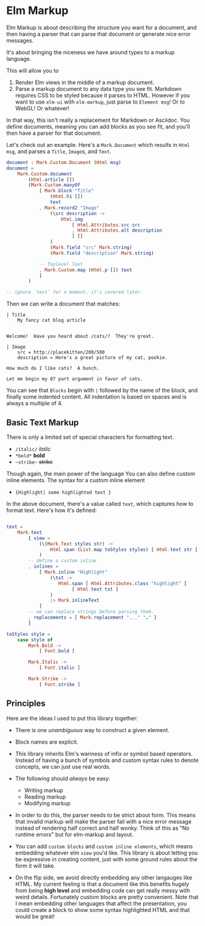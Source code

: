 # Elm Markup

Elm Markup is about describing the structure you want for a document, and then having a parser that can parse that document or generate nice error messages.

It's about bringing the niceness we have around types to a markup language.

This will allow you to

1. Render Elm views in the middle of a markup document.
2. Parse a markup document to any data type you see fit. Markdown requires CSS to be styled because it parses to HTML.  However if you want to use `elm-ui` with `elm-markup`, just parse to `Element msg`!  Or to WebGL!  Or whatever!

In that way, this isn't really a replacement for Markdown or Asciidoc.  You define documents, meaning you can add blocks as you see fit, and you'll then have a parser for that document.

Let's check out an example.  Here's a `Mark.Document` which results in `Html msg`, and parses a `Title`, `Image`s, and `Text`.

```elm
document : Mark.Custom.Document (Html msg)
document =
    Mark.Custom.document
        (Html.article [])
        (Mark.Custom.manyOf
            [ Mark.block "Title"
                (Html.h1 [])
                text
            , Mark.record2 "Image"
                (\src description ->
                    Html.img
                        [ Html.Attributes.src src
                        , Html.Attributes.alt description
                        ] []
                )
                (Mark.field "src" Mark.string)
                (Mark.field "description" Mark.string)

            -- Toplevel Text
            , Mark.Custom.map (Html.p []) text
            ]
        )

-- ignore `text` for a moment, it's covered later.
```

Then we can write a document that matches:

```elm-markup
| Title
    My fancy cat blog article


Welcome!  Have you heard about /cats/?  They're great.

| Image
    src = http://placekitten/200/500
    description = Here's a great picture of my cat, pookie.

How much do I like cats?  A bunch.

Let me begin my 87 part argument in favor of cats.

```

You can see that `Blocks` begin with `|` followed by the name of the block, and finally some indented content.  All indentation is based on spaces and is always a multiple of 4.

## Basic Text Markup

There is only a limited set of special characters for formatting text.

- `/italic/` _italic_
- `*bold*` **bold**
- `~strike~` ~~strike~~

Though again, the main power of the language You can also define custom inline elements.  The syntax for a custom inline element

- `{Highlight| some highlighted text }`

In the above document, there's a value called `text`, which captures how to format text.  Here's how it's defined:

```elm

text =
    Mark.text
        { view =
            (\(Mark.Text styles str) ->
                Html.span (List.map toStyles styles) [ Html.text str ]
            )
        -- define a custom inline
        , inlines =
            [ Mark.inline "Highlight"
                (\txt ->
                   Html.span [ Html.Attributes.class "highlight" ]
                        [ Html.text txt ]
                )
                |> Mark.inlineText
            ]
        -- we can replace strings before parsing them.
        , replacements = [ Mark.replacement "..." "…" ]
        }

toStyles style =
    case style of
        Mark.Bold ->
            [ Font.bold ]

        Mark.Italic ->
            [ Font.italic ]

        Mark.Strike ->
            [ Font.strike ]

```

## Principles

Here are the ideas I used to put this library together:

- There is one _unambiguous_ way to construct a given element.

- Block names are explicit.

- This library inherits Elm's wariness of infix or symbol based operators.  Instead of having a bunch of symbols and custom syntax rules to denote concepts, we can just use real words.

- The following should _always_ be easy:

  - Writing markup
  - Reading markup
  - Modifying markup

- In order to do this, the parser needs to be strict about form.  This means that invalid markup will make the parser fail with a nice error message instead of rendering half correct and half wonky.  Think of this as "No runtime errors" but for elm-markup and layout.

- You can add `custom blocks` and `custom inline elements`, which means embedding whatever elm `view` you'd like. This library is about letting you be expressive in creating content, just with some ground rules about the form it will take.

- On the flip side, we avoid directly embedding any other langauges like HTML. My current feeling is that a document like this benefits hugely from being **high level** and embedding code can get really messy with weird details. Fortunately custom blocks are pretty convenient.  Note that I mean embedding other languages that affect the presentation, you could create a block to show some syntax highlighted HTML and that would be great!
